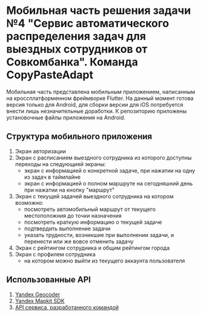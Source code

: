 # Мобильная часть решения задачи №4 "Сервис автоматического распределения задач для выездных сотрудников от Совкомбанка". Команда CopyPasteAdapt 
Мобильная часть представлена мобильным приложением, написанным на кроссплатформенном фреймворке Flutter. На данный момент готова версия только для Android, для сборки версии для iOS потребуется внести лишь незначительные доработки.
К репозиторию приложены установочные файлы приложения на Android.

## Структура мобильного приложения
1. Экран авторизации
2. Экран с расписанием выездного сотрудника из которого доступны переходы на следующией экраны:
   - экран с информацией о конкретной задаче, при нажатии на одну из задач в таймлайне
   - экран с информацией о полном маршруте на сегодняшний день при нажатии на кнопку "маршрут"
3. Экран с текущей задачей выездного сотрудника на котором возможно:
   - посмотреть автомобильный маршрут от текущего местоположния до точки назначения
   - посмотреть краткую информацию о текущей задаче
   - подтвердить выполнение задачи
   - указать трудности, возникшие при выполнении задачи, и перенести или же вовсе отменить задачу
4. Экран с рейтингом сотрудника и общим рейтингом города
5. Экран с профилем сотрудника
   - на котором можно выйти из текущего аккаунта пользователя

## Использованные API
1. [Yandex Geocoder](https://yandex.com/maps-api/products/geocoder-api)
2. [Yandex Mapkit SDK](https://yandex.com/maps-api/products/mapkit)
3. [API сервиса, разработанного командой](https://github.com/Jastebsz/CopyPasteAdapt)

